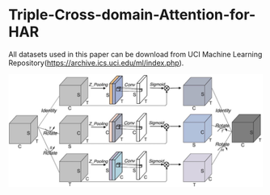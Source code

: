 # Triple-Cross-domain-Attention-for-HAR

All datasets used in this paper can be download from UCI Machine Learning Repository(https://archive.ics.uci.edu/ml/index.php).

![Image text](https://github.com/yinntag/Triple-Cross-domain-Attention-for-HAR/blob/main/Model/TA.jpg)
